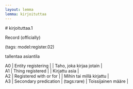 ```yaml
---
layout: lemma
lemma: kirjoituttaa
---
```


<div class="sense">
# <span class="sensename">kirjoituttaa.1</span>

<span class="description">Record (officially)</span>

(tags: model:register.02)

<span class="description">tallentaa asiantila</span>

A0 | Entity registering |   | Taho, joka kirjaa jotain |  
A1 | Thing registered |   | Kirjattu asia |  
A2 | Registered with or for |   | Mihin tai millä kirjattu |  
A3 | Secondary predication | (tags:rare) | Toissijainen määre |  

</div>

